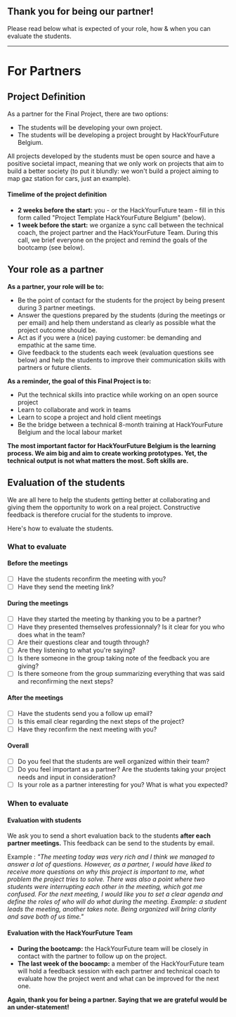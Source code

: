 ## Thank you for being our partner!

Please read below what is expected of your role, how & when you can evaluate the students.

----

# For Partners

## Project Definition

As a partner for the Final Project, there are two options:

* The students will be developing your own project. 
* The students will be developing a project brought by HackYourFuture Belgium.

All projects developed by the students must be open source and have a positive societal impact, meaning that we only work on projects that aim to build a better society \(to put it blundly: we won't build a project aiming to map gaz station for cars, just an example\).

#### Timelime of the project definition

* **2 weeks before the start:** you - or the HackYourFuture team - fill in this form called "Project Template HackYourFuture Belgium" \(below\).
* **1 week before the start:** we organize a sync call between the technical coach, the project partner and the HackYourFuture Team. During this call, we brief everyone on the project and remind the goals of the bootcamp \(see below\).

## Your role as a partner

**As a partner, your role will be to:**

* Be the point of contact for the students for the project by being present during 3 partner meetings.
* Answer the questions prepared by the students \(during the meetings or per email\) and help them understand as clearly as possible what the project outcome should be.
* Act as if you were a \(nice\) paying customer: be demanding and empathic at the same time. 
* Give feedback to the students each week \(evaluation questions see below\) and help the students to improve their communication skills with partners or future clients.

**As a reminder, the goal of this Final Project is to:**

* Put the technical skills into practice while working on an open source project
* Learn to collaborate and work in teams
* Learn to scope a project and hold client meetings
* Be the bridge between a technical 8-month training at HackYourFuture Belgium and the local labour market

**The most important factor for HackYourFuture Belgium is the learning process. We aim big and aim to create working prototypes. Yet, the technical output is not what matters the most. Soft skills are.**

## Evaluation of the students

We are all here to help the students getting better at collaborating and giving them the opportunity to work on a real project. Constructive feedback is therefore crucial for the students to improve.

Here's how to evaluate the students.

### What to evaluate

#### Before the meetings

* [ ] Have the students reconfirm the meeting with you?
* [ ] Have they send the meeting link?

#### During the meetings

* [ ] Have they started the meeting by thanking you to be a partner? 
* [ ] Have they presented themselves professionnaly? Is it clear for you who does what in the team?
* [ ] Are their questions clear and tougth through?
* [ ] Are they listening to what you're saying? 
* [ ] Is there someone in the group taking note of the feedback you are giving?
* [ ] Is there someone from the group summarizing everything that was said and reconfirming the next steps?

#### After the meetings

* [ ] Have the students send you a follow up email? 
* [ ] Is this email clear regarding the next steps of the project? 
* [ ] Have they reconfirm the next meeting with you? 

#### Overall

* [ ] Do you feel that the students are well organized within their team? 
* [ ] Do you feel important as a partner? Are the students taking your project needs and input in consideration? 
* [ ] Is your role as a partner interesting for you? What is what you expected? 

### When to evaluate

#### Evaluation with students

We ask you to send a short evaluation back to the students **after each partner meetings.** This feedback can be send to the students by email.

Example : _"The meeting today was very rich and I think we managed to answer a lot of questions. However, as a partner, I would have liked to receive more questions on why this project is important to me, what problem the project tries to solve. There was also a point where two students were interrupting each other in the meeting, which got me confused. For the next meeting, I would like you to set a clear agenda and define the roles of who will do what during the meeting. Example: a student leads the meeting, another takes note. Being organized will bring clarity and save both of us time."_

#### Evaluation with the HackYourFuture Team

* **During the bootcamp:** the HackYourFuture team will be closely in contact with the partner to follow up on the project. 
* **The last week of the boocamp:** a member of the HackYourFuture team will hold a feedback session with each partner and technical coach to evaluate how the project went and what can be improved for the next one.

**Again, thank you for being a partner. Saying that we are grateful would be an under-statement!**

